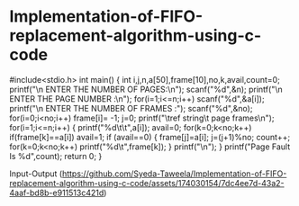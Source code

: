 # Implementation-of-FIFO-replacement-algorithm-using-c-code
#include<stdio.h>
int main()
{
int i,j,n,a[50],frame[10],no,k,avail,count=0;
            printf("\n ENTER THE NUMBER OF PAGES:\n");
scanf("%d",&n);
            printf("\n ENTER THE PAGE NUMBER :\n");
            for(i=1;i<=n;i++)
            scanf("%d",&a[i]);
            printf("\n ENTER THE NUMBER OF FRAMES :");
            scanf("%d",&no);
for(i=0;i<no;i++)
            frame[i]= -1;
                        j=0;
                        printf("\tref string\t page frames\n");
for(i=1;i<=n;i++)
                        {
                                    printf("%d\t\t",a[i]);
                                    avail=0;
                                    for(k=0;k<no;k++)
if(frame[k]==a[i])
                                                avail=1;
                                    if (avail==0)
                                    {
                                                frame[j]=a[i];
                                                j=(j+1)%no;
                                                count++;
                                                for(k=0;k<no;k++)
                                                printf("%d\t",frame[k]);
}
                                    printf("\n");
}
                        printf("Page Fault Is %d",count);
                        return 0;
}

Input-Output
(https://github.com/Syeda-Taweela/Implementation-of-FIFO-replacement-algorithm-using-c-code/assets/174030154/7dc4ee7d-43a2-4aaf-bd8b-e911513c421d)
